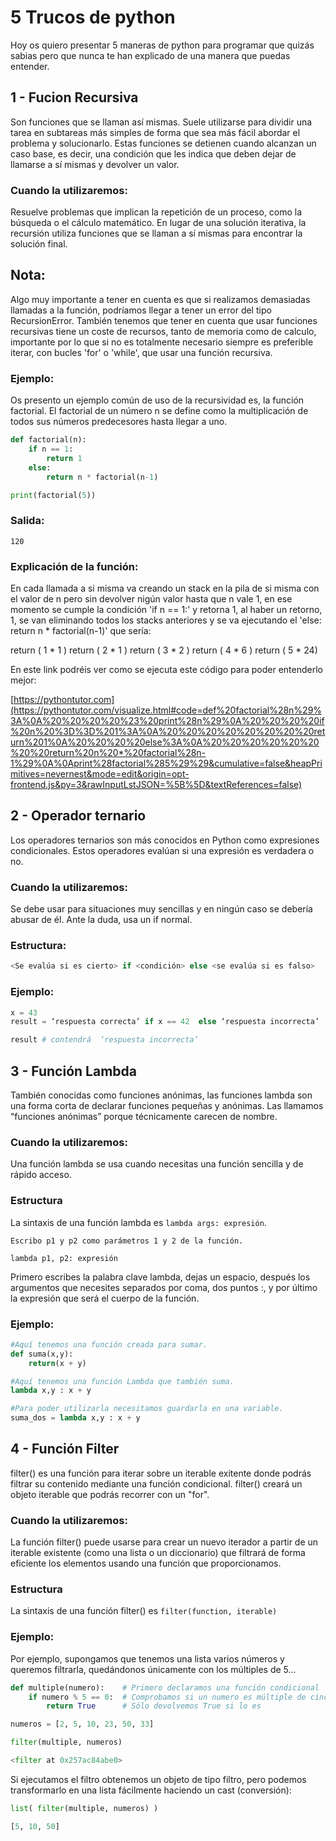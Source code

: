 # 5 Trucos de python

Hoy os quiero presentar 5 maneras de python para programar que quizás sabias pero que nunca te han explicado de una manera que puedas entender. 

## 1 - Fucion Recursiva
Son funciones que se llaman así mismas. Suele utilizarse para dividir una tarea en subtareas más simples de forma que sea más fácil abordar el problema y solucionarlo. Estas funciones se detienen cuando alcanzan un caso base, es decir, una condición que les indica que deben dejar de llamarse a sí mismas y devolver un valor.

### Cuando la utilizaremos:
Resuelve problemas que implican la repetición de un proceso, como la búsqueda o el cálculo matemático. En lugar de una solución iterativa, la recursión utiliza funciones que se llaman a sí mismas para encontrar la solución final.

## Nota:
Algo muy importante a tener en cuenta es que si realizamos demasiadas llamadas a la función, podríamos llegar a tener un error del tipo RecursionError.
También tenemos que tener en cuenta que usar funciones recursivas tiene un coste de recursos, tanto de memoria como de calculo, importante por lo que si no es totalmente necesario siempre es preferible iterar, con bucles 'for' o 'while', que usar una función recursiva. 

### Ejemplo:
Os presento un ejemplo común de uso de la recursividad es, la función factorial. El factorial de un número n se define como la multiplicación de todos sus números predecesores hasta llegar a uno.

```python
def factorial(n):
    if n == 1:
        return 1
    else:
        return n * factorial(n-1)

print(factorial(5))
```

### Salida:

```text
120
```

### Explicación de la función:
En cada llamada a si misma va creando un stack en la pila de si misma con el valor de n pero sin devolver nigún valor hasta que n vale 1, en ese momento se cumple la condición 'if n == 1:' y retorna 1, al haber un retorno, 1, se van eliminando todos los stacks anteriores y se va ejecutando el 'else: return n * factorial(n-1)' que sería:

return ( 1 * 1 )
return ( 2 * 1 ) 
return ( 3 * 2 )
return ( 4 * 6 )
return ( 5 * 24)

En este link podréis ver como se ejecuta este código para poder entenderlo mejor:

[https://pythontutor.com](https://pythontutor.com/visualize.html#code=def%20factorial%28n%29%3A%0A%20%20%20%20%23%20print%28n%29%0A%20%20%20%20if%20n%20%3D%3D%201%3A%0A%20%20%20%20%20%20%20%20return%201%0A%20%20%20%20else%3A%0A%20%20%20%20%20%20%20%20return%20n%20*%20factorial%28n-1%29%0A%0Aprint%28factorial%285%29%29&cumulative=false&heapPrimitives=nevernest&mode=edit&origin=opt-frontend.js&py=3&rawInputLstJSON=%5B%5D&textReferences=false)



## 2 - Operador ternario
Los operadores ternarios son más conocidos en Python como expresiones condicionales. Estos operadores evalúan si una expresión es verdadera o no.

### Cuando la utilizaremos:
Se debe usar para situaciones muy sencillas y en ningún caso se debería abusar de él. Ante la duda, usa un if normal.

### Estructura:

```python
<Se evalúa si es cierto> if <condición> else <se evalúa si es falso>
```

### Ejemplo:
```python
x = 43
result = ‘respuesta correcta’ if x == 42  else ‘respuesta incorrecta’

result # contendrá  ‘respuesta incorrecta’
```


## 3 - Función Lambda
También conocidas como funciones anónimas, las funciones lambda son una forma corta de declarar funciones pequeñas y anónimas. Las llamamos “funciones anónimas” porque técnicamente carecen de nombre.

### Cuando la utilizaremos:
Una función lambda se usa cuando necesitas una función sencilla y de rápido acceso. 

### Estructura
La sintaxis de una función lambda es ```lambda args: expresión```. 

```text
Escribo p1 y p2 como parámetros 1 y 2 de la función.

lambda p1, p2: expresión
```

Primero escribes la palabra clave lambda, dejas un espacio, después los argumentos que necesites separados por coma, dos puntos :, y por último la expresión que será el cuerpo de la función.

### Ejemplo:

```python
#Aquí tenemos una función creada para sumar.
def suma(x,y):
    return(x + y)

#Aquí tenemos una función Lambda que también suma.
lambda x,y : x + y

#Para poder utilizarla necesitamos guardarla en una variable.
suma_dos = lambda x,y : x + y
```


## 4 - Función Filter
filter() es una función para iterar sobre un iterable exitente donde podrás filtrar su contenido mediante una función condicional. filter() creará un objeto iterable que podrás recorrer con un "for".

### Cuando la utilizaremos:
La función filter() puede usarse para crear un nuevo iterador a partir de un iterable existente (como una lista o un diccionario) que filtrará de forma eficiente los elementos usando una función que proporcionamos.

### Estructura
La sintaxis de una función filter() es ```filter(function, iterable)```

### Ejemplo:
Por ejemplo, supongamos que tenemos una lista varios números y queremos filtrarla, quedándonos únicamente con los múltiples de 5...

```python
def multiple(numero):    # Primero declaramos una función condicional
    if numero % 5 == 0:  # Comprobamos si un numero es múltiple de cinco
        return True      # Sólo devolvemos True si lo es

numeros = [2, 5, 10, 23, 50, 33]

filter(multiple, numeros)
```

```python
<filter at 0x257ac84abe0>
```

Si ejecutamos el filtro obtenemos un objeto de tipo filtro, pero podemos transformarlo en una lista fácilmente haciendo un cast (conversión):

```python
list( filter(multiple, numeros) )

[5, 10, 50]
```

